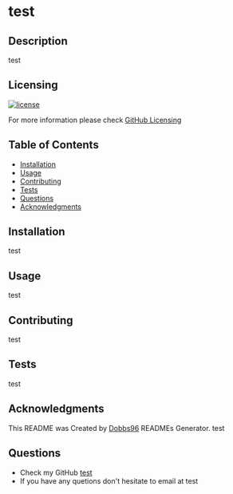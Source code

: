 # test

## Description

test

## Licensing

[![license](https://img.shields.io/badge/license-None-blue)](https://shields.io)

For more information please check [GitHub Licensing](https://docs.github.com/en/github/creating-cloning-and-archiving-repositories/creating-a-repository-on-github/licensing-a-repository)

## Table of Contents

- [Installation](#installation)
- [Usage](#usage)
- [Contributing](#contributing)
- [Tests](#tests)
- [Questions](#questions)
- [Acknowledgments](#acknowledgments)

## Installation

test

## Usage

test

## Contributing

test

## Tests

test

## Acknowledgments

This README was Created by [Dobbs96](https://github.com/Dobbs96) READMEs Generator.
test

## Questions
- Check my GitHub [test](https://github.com/test)
- If you have any quetions don't hesitate to email at test
